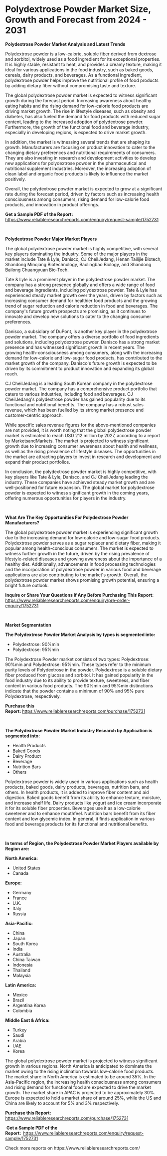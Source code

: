 <p><h1>Polydextrose Powder Market Size, Growth and Forecast from 2024 - 2031</h1></p><p><strong>Polydextrose Powder Market Analysis and Latest Trends</strong></p>
<p><p>Polydextrose powder is a low-calorie, soluble fiber derived from dextrose and sorbitol, widely used as a food ingredient for its exceptional properties. It is highly stable, resistant to heat, and provides a creamy texture, making it ideal for various applications in the food industry, such as baked goods, cereals, dairy products, and beverages. As a functional ingredient, polydextrose powder helps improve the nutritional profile of food products by adding dietary fiber without compromising taste and texture.</p><p>The global polydextrose powder market is expected to witness significant growth during the forecast period. Increasing awareness about healthy eating habits and the rising demand for low-calorie food products are driving market growth. The rise in lifestyle diseases, such as obesity and diabetes, has also fueled the demand for food products with reduced sugar content, leading to the increased adoption of polydextrose powder. Furthermore, the growth of the functional food and beverage industry, especially in developing regions, is expected to drive market growth.</p><p>In addition, the market is witnessing several trends that are shaping its growth. Manufacturers are focusing on product innovation to cater to the changing dietary preferences and nutritional requirements of consumers. They are also investing in research and development activities to develop new applications for polydextrose powder in the pharmaceutical and nutritional supplement industries. Moreover, the increasing adoption of clean label and organic food products is likely to influence the market positively.</p><p>Overall, the polydextrose powder market is expected to grow at a significant rate during the forecast period, driven by factors such as increasing health consciousness among consumers, rising demand for low-calorie food products, and innovation in product offerings.</p></p>
<p><strong>Get a Sample PDF of the Report:&nbsp;</strong> <a href="https://www.reliableresearchreports.com/enquiry/request-sample/1752731">https://www.reliableresearchreports.com/enquiry/request-sample/1752731</a></p>
<p>&nbsp;</p>
<p><strong>Polydextrose Powder Major Market Players</strong></p>
<p><p>The global polydextrose powder market is highly competitive, with several key players dominating the industry. Some of the major players in the market include Tate & Lyle, Danisco, CJ CheilJedang, Henan Tailijie Biotech, Shandong Minqiang Biotechnology, Baolingbao Biology, and Shandong Bailong Chuangyuan Bio-Tech.</p><p>Tate & Lyle is a prominent player in the polydextrose powder market. The company has a strong presence globally and offers a wide range of food and beverage ingredients, including polydextrose powder. Tate & Lyle has experienced steady market growth over the years, driven by factors such as increasing consumer demand for healthier food products and the growing trend of sugar reduction and calorie reduction in food and beverages. The company's future growth prospects are promising, as it continues to innovate and develop new solutions to cater to the changing consumer preferences. </p><p>Danisco, a subsidiary of DuPont, is another key player in the polydextrose powder market. The company offers a diverse portfolio of food ingredients and solutions, including polydextrose powder. Danisco has a strong market presence and has witnessed significant growth in recent years. The growing health-consciousness among consumers, along with the increasing demand for low-calorie and low-sugar food products, has contributed to the market growth of the company. Danisco's future growth is expected to be driven by its commitment to product innovation and expanding its global reach.</p><p>CJ CheilJedang is a leading South Korean company in the polydextrose powder market. The company has a comprehensive product portfolio that caters to various industries, including food and beverages. CJ CheilJedang's polydextrose powder has gained popularity due to its functional and nutritional benefits. The company has a robust sales revenue, which has been fuelled by its strong market presence and customer-centric approach.</p><p>While specific sales revenue figures for the above-mentioned companies are not provided, it is worth noting that the global polydextrose powder market is estimated to reach USD 212 million by 2027, according to a report by MarketsandMarkets. The market is projected to witness significant growth due to increasing consumer awareness about health and wellness, as well as the rising prevalence of lifestyle diseases. The opportunities in the market are attracting players to invest in research and development and expand their product portfolios.</p><p>In conclusion, the polydextrose powder market is highly competitive, with key players like Tate & Lyle, Danisco, and CJ CheilJedang leading the industry. These companies have achieved steady market growth and are well-positioned for future expansion. The global market for polydextrose powder is expected to witness significant growth in the coming years, offering numerous opportunities for players in the industry.</p></p>
<p>&nbsp;</p>
<p><strong>What Are The Key Opportunities For Polydextrose Powder Manufacturers?</strong></p>
<p><p>The global polydextrose powder market is experiencing significant growth due to the increasing demand for low-calorie and low-sugar food products. Polydextrose powder serves as a sugar replacer and dietary fiber, making it popular among health-conscious consumers. The market is expected to witness further growth in the future, driven by the rising prevalence of lifestyle-related diseases and growing awareness about the importance of a healthy diet. Additionally, advancements in food processing technologies and the incorporation of polydextrose powder in various food and beverage applications are also contributing to the market's growth. Overall, the polydextrose powder market shows promising growth potential, ensuring a bright future outlook.</p></p>
<p><strong>Inquire or Share Your Questions If Any Before Purchasing This Report:</strong> <a href="https://www.reliableresearchreports.com/enquiry/pre-order-enquiry/1752731">https://www.reliableresearchreports.com/enquiry/pre-order-enquiry/1752731</a></p>
<p>&nbsp;</p>
<p><strong>Market Segmentation</strong></p>
<p><strong>The Polydextrose Powder Market Analysis by types is segmented into:</strong></p>
<p><ul><li>Polydextrose: 90%min</li><li>Polydextrose: 95%min</li></ul></p>
<p><p>The Polydextrose Powder market consists of two types: Polydextrose: 90%min and Polydextrose: 95%min. These types refer to the minimum purity levels of Polydextrose in the powder. Polydextrose is a soluble dietary fiber produced from glucose and sorbitol. It has gained popularity in the food industry due to its ability to provide texture, sweetness, and fiber content in various food products. The 90%min and 95%min distinctions indicate that the powder contains a minimum of 90% and 95% pure Polydextrose, respectively.</p></p>
<p><strong>Purchase this Report:&nbsp;</strong><a href="https://www.reliableresearchreports.com/purchase/1752731">https://www.reliableresearchreports.com/purchase/1752731</a></p>
<p>&nbsp;</p>
<p><strong>The Polydextrose Powder Market Industry Research by Application is segmented into:</strong></p>
<p><ul><li>Health Products</li><li>Baked Goods</li><li>Dairy Product</li><li>Beverage</li><li>Nutrition Bars</li><li>Others</li></ul></p>
<p><p>Polydextrose powder is widely used in various applications such as health products, baked goods, dairy products, beverages, nutrition bars, and others. In health products, it is added to improve fiber content and aid digestion. Baked goods benefit from its ability to enhance texture, moisture, and increase shelf life. Dairy products like yogurt and ice cream incorporate it for its soluble fiber properties. Beverages use it as a low-calorie sweetener and to enhance mouthfeel. Nutrition bars benefit from its fiber content and low glycemic index. In general, it finds application in various food and beverage products for its functional and nutritional benefits.</p></p>
<p>&nbsp;</p>
<p><strong>In terms of Region, the Polydextrose Powder Market Players available by Region are:</strong></p>
<p>
    <p> <strong> North America: </strong>
        <ul>
            <li>United States</li>
            <li>Canada</li>
        </ul>
        </p> 
    <p> <strong> Europe: </strong>
        <ul>
            <li>Germany</li>
            <li>France</li>
            <li>U.K.</li>
            <li>Italy</li>
            <li>Russia</li>
        </ul>
        </p> 
    <p> <strong> Asia-Pacific: </strong>
        <ul>
            <li>China</li>
            <li>Japan</li>
            <li>South Korea</li>
            <li>India</li>
            <li>Australia</li>
            <li>China Taiwan</li>
            <li>Indonesia</li>
            <li>Thailand</li>
            <li>Malaysia</li>
        </ul>
        </p> 
    <p> <strong> Latin America: </strong>
        <ul>
            <li>Mexico</li>
            <li>Brazil</li>
            <li>Argentina Korea</li>
            <li>Colombia</li>
        </ul>
        </p> 
    <p> <strong> Middle East & Africa: </strong>
        <ul>
            <li>Turkey</li>
            <li>Saudi</li>
            <li>Arabia</li>
            <li>UAE</li>
            <li>Korea</li>
        </ul>
    </p>
    </p>
<p><p>The global polydextrose powder market is projected to witness significant growth in various regions. North America is anticipated to dominate the market owing to the rising inclination towards low-calorie food products. The market share in North America is estimated to be around 35%. In the Asia-Pacific region, the increasing health consciousness among consumers and rising demand for functional food are expected to drive the market growth. The market share in APAC is projected to be approximately 30%. Europe is expected to hold a market share of around 25%, while the US and China are likely to account for 5% and 3% respectively.</p></p>
<p><strong>Purchase this Report: </strong><a href="https://www.reliableresearchreports.com/purchase/1752731">https://www.reliableresearchreports.com/purchase/1752731</a></p>
<p>&nbsp;<strong>Get a Sample PDF of the Report:&nbsp;&nbsp;</strong><a href="https://www.reliableresearchreports.com/enquiry/request-sample/1752731">https://www.reliableresearchreports.com/enquiry/request-sample/1752731</a></p>
<p><strong></strong></p>
<p>Check more reports on https://www.reliableresearchreports.com/</p>